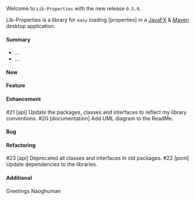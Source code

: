 Welcome to `Lib-Properties` with the new release `0.5.0`.

Lib-Properties is a library for `easy` loading [properties] in a [JavaFX] &amp; 
[Maven] desktop application.



#### Summary
* ...
* ...



#### New



#### Feature



#### Enhancement
#21 [api] Update the packages, classes and interfaces to reflect my library conventions.
#20 [documentation] Add UML diagram to the ReadMe.



#### Bug



#### Refactoring
#23 [api] Deprecated all classes and interfaces in old packages.
#22 [pom] Update dependencies to the libraries.



#### Additional



Greetings
Naoghuman



[//]: # (Issues which will be integrated in this release)



[//]: # (Links)
[JavaFX]:http://docs.oracle.com/javase/8/javase-clienttechnologies.htm
[Maven]:http://maven.apache.org/
